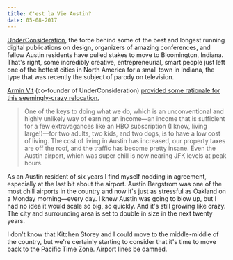 ```yaml
---
title: C'est la Vie Austin?
date: 05-08-2017
---
```


[UnderConsideration](http://underconsideration.com/), the force behind some of the best and longest running digital publications on design, organizers of amazing conferences, and fellow Austin residents have pulled stakes to move to Bloomington, Indiana. That's right, some incredibly creative, entrepreneurial, smart people just left one of the hottest cities in North America for a small town in Indiana, the type that was recently the subject of parody on television.

[Armin Vit](https://twitter.com/arminvit) (co-founder of UnderConsideration) [provided some rationale for this seemingly-crazy relocation.](http://www.underconsideration.com/brandnew/archives/we_are_moving.php)

> One of the keys to doing what we do, which is an unconventional and highly unlikely way of earning an income—an income that is sufficient for a few extravagances like an HBO subscription (I know, living large!)—for two adults, two kids, and two dogs, is to have a low cost of living. The cost of living in Austin has increased, our property taxes are off the roof, and the traffic has become pretty insane. Even the Austin airport, which was super chill is now nearing JFK levels at peak hours.

As an Austin resident of six years I find myself nodding in agreement, especially at the last bit about the airport. Austin Bergstrom was one of the most chill airports in the country and now it's just as stressful as Oakland on a Monday morning—every day. I knew Austin was going to blow up, but I had no idea it would scale so big, so quickly. And it's still growing like crazy. The city and surrounding area is set to double in size in the next twenty years.

I don't know that Kitchen Storey and I could move to the middle-middle of the country, but we're certainly starting to consider that it's time to move back to the Pacific Time Zone. Airport lines be damned.


